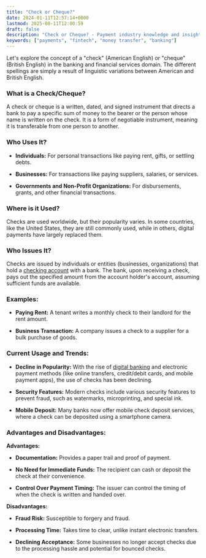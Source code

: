 ```yaml
---
title: "Check or Cheque?"
date: 2024-01-11T12:57:14+0000
lastmod: 2025-08-11T12:00:59
draft: false
description: "Check or Cheque? - Payment industry knowledge and insights"
keywords: ["payments", "fintech", "money transfer", "banking"]
---
```


Let's explore the concept of a "check" (American English) or "cheque" (British English) in the banking and financial services domain. The different spellings are simply a result of linguistic variations between American and British English.

### What is a Check/Cheque?

A check or cheque is a written, dated, and signed instrument that directs a bank to pay a specific sum of money to the bearer or the person whose name is written on the check. It is a form of negotiable instrument, meaning it is transferable from one person to another.

### Who Uses It?

- **Individuals:** For personal transactions like paying rent, gifts, or settling debts.

- **Businesses:** For transactions like paying suppliers, salaries, or services.

- **Governments and Non-Profit Organizations:** For disbursements, grants, and other financial transactions.

### Where is it Used?

Checks are used worldwide, but their popularity varies. In some countries, like the United States, they are still commonly used, while in others, digital payments have largely replaced them.

### Who Issues It?

Checks are issued by individuals or entities (businesses, organizations) that hold a [checking account](https://faisalkhanllc.xyz/resources/payments-wiki/c/checking-account/) with a bank. The bank, upon receiving a check, pays out the specified amount from the account holder's account, assuming sufficient funds are available.

### Examples:

- **Paying Rent:** A tenant writes a monthly check to their landlord for the rent amount.

- **Business Transaction:** A company issues a check to a supplier for a bulk purchase of goods.

### Current Usage and Trends:

- **Decline in Popularity:** With the rise of [digital banking](https://faisalkhanllc.xyz/resources/payments-wiki/d/digital-bank/) and electronic payment methods (like online transfers, credit/debit cards, and mobile payment apps), the use of checks has been declining.

- **Security Features:** Modern checks include various security features to prevent fraud, such as watermarks, microprinting, and special ink.

- **Mobile Deposit:** Many banks now offer mobile check deposit services, where a check can be deposited using a smartphone camera.

### Advantages and Disadvantages:

**Advantages:**

- **Documentation:** Provides a paper trail and proof of payment.

- **No Need for Immediate Funds:** The recipient can cash or deposit the check at their convenience.

- **Control Over Payment Timing:** The issuer can control the timing of when the check is written and handed over.

**Disadvantages:**

- **Fraud Risk:** Susceptible to forgery and fraud.

- **Processing Time:** Takes time to clear, unlike instant electronic transfers.

- **Declining Acceptance:** Some businesses no longer accept checks due to the processing hassle and potential for bounced checks.